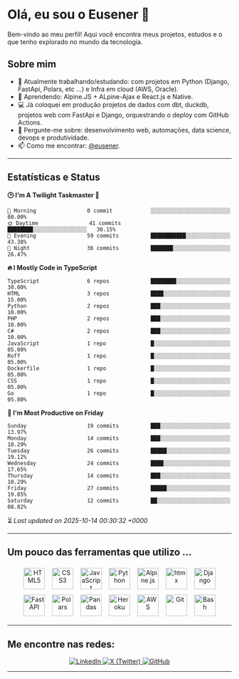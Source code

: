 # Olá, eu sou o Eusener 👋

Bem-vindo ao meu perfil! Aqui você encontra meus projetos, estudos e o que tenho explorado no mundo da tecnologia.

## Sobre mim
- 🔭 Atualmente trabalhando/estudando: com projetos em Python (Django, FastApi, Polars, etc ...) e Infra em cloud (AWS, Oracle).
- 🌱 Aprendendo: Alpine.JS + ALpine-Ajax e React.js e Native.
- 💻 Já coloquei em produção projetos de dados com dbt, duckdb, projetos web com FastApi e Django, orquestrando o deploy com GitHub Actions.
- 💬 Pergunte-me sobre: desenvolvimento web, automações, data science, devops e produtividade.
- 📫 Como me encontrar: [@eusener](https://github.com/eusener).

---

## Estatísticas e Status
<!--START_SECTION:readme-stats-->
**🕒 I'm A Twilight Taskmaster 🌆**

```text
🌅 Morning                0 commit            ░░░░░░░░░░░░░░░░░░░░░░░░░   00.00%
🌞 Daytime                41 commits          ████████░░░░░░░░░░░░░░░░░   30.15%
🌆 Evening                59 commits          ███████████░░░░░░░░░░░░░░   43.38%
🌙 Night                  36 commits          ███████░░░░░░░░░░░░░░░░░░   26.47%
```

**🔥 I Mostly Code in TypeScript**

```text
TypeScript               6 repos             ████████░░░░░░░░░░░░░░░░░   30.00%
HTML                     3 repos             ████░░░░░░░░░░░░░░░░░░░░░   15.00%
Python                   2 repos             ███░░░░░░░░░░░░░░░░░░░░░░   10.00%
PHP                      2 repos             ███░░░░░░░░░░░░░░░░░░░░░░   10.00%
C#                       2 repos             ███░░░░░░░░░░░░░░░░░░░░░░   10.00%
JavaScript               1 repo              █░░░░░░░░░░░░░░░░░░░░░░░░   05.00%
Roff                     1 repo              █░░░░░░░░░░░░░░░░░░░░░░░░   05.00%
Dockerfile               1 repo              █░░░░░░░░░░░░░░░░░░░░░░░░   05.00%
CSS                      1 repo              █░░░░░░░░░░░░░░░░░░░░░░░░   05.00%
Go                       1 repo              █░░░░░░░░░░░░░░░░░░░░░░░░   05.00%
```

**📅 I'm Most Productive on Friday**

```text
Sunday                   19 commits          ███░░░░░░░░░░░░░░░░░░░░░░   13.97%
Monday                   14 commits          ███░░░░░░░░░░░░░░░░░░░░░░   10.29%
Tuesday                  26 commits          █████░░░░░░░░░░░░░░░░░░░░   19.12%
Wednesday                24 commits          ████░░░░░░░░░░░░░░░░░░░░░   17.65%
Thursday                 14 commits          ███░░░░░░░░░░░░░░░░░░░░░░   10.29%
Friday                   27 commits          █████░░░░░░░░░░░░░░░░░░░░   19.85%
Saturday                 12 commits          ██░░░░░░░░░░░░░░░░░░░░░░░   08.82%
```



⏳ *Last updated on 2025-10-14 00:30:32 +0000*
<!--END_SECTION:readme-stats--> 
---

## Um pouco das ferramentas que utilizo ... 

<div align="center">

<!-- Principais tecnologias (48x48) -->
<img src="https://cdn.jsdelivr.net/gh/devicons/devicon/icons/html5/html5-original.svg" alt="HTML5" title="HTML5" width="48" height="48" style="margin:6px;" />
<img src="https://cdn.jsdelivr.net/gh/devicons/devicon/icons/css3/css3-original.svg" alt="CSS3" title="CSS3" width="48" height="48" style="margin:6px;" />
<img src="https://cdn.jsdelivr.net/gh/devicons/devicon/icons/javascript/javascript-original.svg" alt="JavaScript" title="JavaScript" width="48" height="48" style="margin:6px;" />
<img src="https://cdn.jsdelivr.net/gh/devicons/devicon/icons/python/python-original.svg" alt="Python" title="Python" width="48" height="48" style="margin:6px;" />
<img src="https://cdn.jsdelivr.net/npm/simple-icons@latest/icons/alpinedotjs.svg" alt="Alpine.js" title="Alpine.js" width="48" height="48" style="margin:6px;" />
<img src="https://cdn.jsdelivr.net/npm/simple-icons@latest/icons/htmx.svg" alt="htmx" title="htmx" width="48" height="48" style="margin:6px;" />
<img src="https://cdn.jsdelivr.net/gh/devicons/devicon/icons/django/django-plain.svg" alt="Django" title="Django" width="48" height="48" style="margin:6px;" />
<img src="https://cdn.jsdelivr.net/gh/devicons/devicon/icons/fastapi/fastapi-plain.svg" alt="FastAPI" title="FastAPI" width="48" height="48" style="margin:6px;" />
<img src="https://cdn.jsdelivr.net/npm/simple-icons@latest/icons/polars.svg" alt="Polars" title="Polars" width="48" height="48" style="margin:6px;" />
<img src="https://cdn.jsdelivr.net/gh/devicons/devicon/icons/pandas/pandas-original.svg" alt="Pandas" title="Pandas" width="48" height="48" style="margin:6px;" />
<img src="https://cdn.jsdelivr.net/gh/devicons/devicon/icons/heroku/heroku-original.svg" alt="Heroku" title="Heroku" width="48" height="48" style="margin:6px;" />
<img src="https://cdn.jsdelivr.net/gh/devicons/devicon/icons/amazonwebservices/amazonwebservices-original.svg" alt="AWS" title="AWS" width="48" height="48" style="margin:6px;" />
<img src="https://cdn.jsdelivr.net/gh/devicons/devicon/icons/git/git-original.svg" alt="Git" title="Git" width="48" height="48" style="margin:6px;" />
<img src="https://cdn.jsdelivr.net/gh/devicons/devicon/icons/bash/bash-original.svg" alt="Bash" title="Bash" width="48" height="48" style="margin:6px;" />

</div>

---

## Me encontre nas redes:

<div align="center">

  <!-- Badges de redes sociais -->
  <a href="https://linkedin.com/in/eusener" target="_blank">
    <img src="https://img.shields.io/badge/LinkedIn-0A66C2?style=for-the-badge&logo=linkedin&logoColor=white" alt="LinkedIn" />
  </a>
  <a href="https://x.com/eusener" target="_blank">
    <img src="https://img.shields.io/badge/X-000000?style=for-the-badge&logo=x&logoColor=white" alt="X (Twitter)" />
  </a>
  <a href="https://github.com/eusener" target="_blank">
    <img src="https://img.shields.io/badge/GitHub-181717?style=for-the-badge&logo=github&logoColor=white" alt="GitHub" />
  </a>

</div>

---


